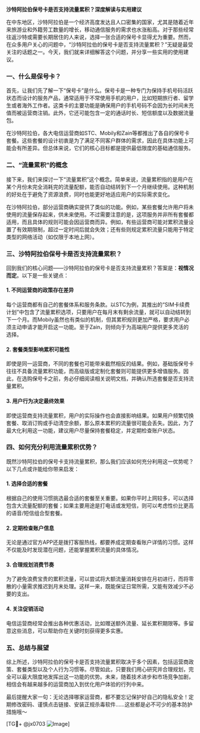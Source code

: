**沙特阿拉伯保号卡是否支持流量累积？深度解读与实用建议**

在中东地区，沙特阿拉伯是一个经济高度发达且人口密集的国家，尤其是随着近年来旅游业和外籍劳工数量的增长，移动通信服务的需求也水涨船高。对于那些经常往返沙特或需要长期居住的人来说，选择一张合适的保号卡显得尤为重要。然而，在众多用户关心的问题中，“沙特阿拉伯的保号卡是否支持流量累积？”无疑是最受关注的话题之一。今天，我们就来详细解答这个问题，并分享一些实用的使用建议。

### 一、什么是保号卡？

首先，让我们先了解一下“保号卡”是什么。保号卡是一种专门为保持手机号码活跃状态而设计的服务产品，通常适用于不常使用手机的用户，比如短期旅行者、留学生或者海外工作者。这类卡的主要功能是确保用户的手机号码不会因为长时间未充值而被运营商注销。此外，它还可能包含一定的通话时长、短信额度以及数据流量包。

在沙特阿拉伯，各大电信运营商如STC、Mobily和Zain等都推出了各自的保号卡套餐。这些套餐的设计初衷是为了满足不同客户群体的需求，因此在具体功能上可能会有所差异。但总体来说，它们的核心目标都是提供最低限度的基础通信服务。

### 二、“流量累积”的概念

接下来，我们来探讨一下“流量累积”这个概念。简单来说，流量累积指的是用户在某个月份未完全消耗完的流量配额，能否自动结转到下一个月继续使用。这种机制的好处在于避免了资源浪费，同时也能更好地适应用户的实际需求变化。

在沙特阿拉伯，部分运营商确实提供了类似的功能。例如，某些套餐允许用户将未使用的流量保存起来，供未来使用。不过需要注意的是，这项服务并非所有套餐都适用，而且具体的规则可能会因运营商而异。例如，有些运营商可能对累积流量设置了有效期限制，超过一定时间后就会失效；还有些则规定累积流量只能用于特定类型的网络活动（如仅限于本地上网）。

### 三、沙特阿拉伯保号卡是否支持流量累积？

回到我们的核心问题——沙特阿拉伯的保号卡是否支持流量累积？答案是：**视情况而定**。以下是一些关键点：

#### 1. 不同运营商的政策存在差异
每个运营商都有自己的套餐体系和服务条款。以STC为例，其推出的“SIM卡续费计划”中包含了流量累积选项，只要用户在每月末有剩余流量，就可以自动结转到下一个月。而Mobily虽然也有类似的机制，但其累积规则更加严格，要求用户必须主动申请才能开启这一功能。至于Zain，则倾向于为高端用户提供更多灵活的选择。

#### 2. 套餐类型影响累积可能性
即使是同一运营商，不同的套餐也可能带来截然相反的结果。例如，基础版保号卡往往不具备流量累积功能，而高级版或定制化套餐则可能提供更多增值服务。因此，在选购保号卡之前，务必仔细阅读相关说明文档，并确认所选套餐是否支持流量累积。

#### 3. 用户行为决定最终效果
即使运营商支持流量累积，用户的实际操作也会直接影响结果。如果用户频繁切换套餐、取消订购或手动清空余额，那么原本累积的流量很可能会丢失。因此，为了最大化利用这一功能，建议用户尽量保持套餐稳定，并定期检查账户状态。

### 四、如何充分利用流量累积优势？

既然沙特阿拉伯的保号卡支持流量累积，那么我们应该如何充分利用这一优势呢？以下几点或许能给你带来启发：

#### 1. 选择合适的套餐
根据自己的使用习惯挑选最合适的套餐至关重要。如果你平时上网较多，可以选择包含大流量配额的套餐；如果主要用途是打电话或发短信，则可以考虑性价比更高的语音/短信组合型套餐。

#### 2. 定期检查账户信息
无论是通过官方APP还是拨打客服热线，都要养成定期查看账户详情的习惯。这样不仅能及时发现潜在问题，还能掌握累积流量的具体情况。

#### 3. 合理规划消费节奏
为了避免浪费宝贵的累积流量，可以尝试将大额流量消耗安排在月初进行，而将零散的小量需求推迟到月末处理。这样一来，既能保证日常所需，又能有效减少不必要的支出。

#### 4. 关注促销活动
电信运营商经常会推出各种优惠活动，比如赠送额外流量、延长累积期限等。多留意这些消息，可以帮助你在关键时刻获得更多实惠。

### 五、总结与展望

综上所述，沙特阿拉伯的保号卡是否支持流量累积取决于多个因素，包括运营商政策、套餐类型以及个人行为习惯等。尽管如此，只要我们用心研究并合理规划，完全可以最大限度地发挥出这一功能的优势。未来，随着技术进步和市场竞争加剧，相信会有越来越多的运营商加入到优化用户体验的行列中来。

最后提醒大家一句：无论选择哪家运营商，都不要忘记保护好自己的隐私安全！定期修改密码、谨慎点击链接、安装正规杀毒软件……这些都是必不可少的基本防护措施哦～

[TG💪+ @jx0703 ![Image](https://github.com/user-attachments/assets/dbca1d08-cadb-493c-b0ec-ad6f7a83f270)]